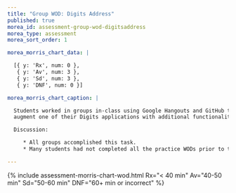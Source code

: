 ```yaml
---
title: "Group WOD: Digits Address"
published: true
morea_id: assessment-group-wod-digitsaddress
morea_type: assessment
morea_sort_order: 1

morea_morris_chart_data: |

  [{ y: 'Rx', num: 0 },
   { y: 'Av', num: 3 },
   { y: 'Sd', num: 3 },
   { y: 'DNF', num: 0 }]

morea_morris_chart_caption: |

  Students worked in groups in-class using Google Hangouts and GitHub to collaboratively 
  augment one of their Digits applications with additional functionality.

  Discussion:

     * All groups accomplished this task.
     * Many students had not completed all the practice WODs prior to this session.

---
```


{%  include assessment-morris-chart-wod.html Rx="< 40 min" Av="40-50 min" Sd="50-60 min" DNF="60+ min or incorrect"  %}


